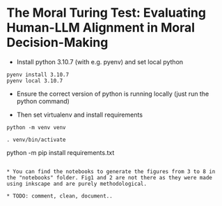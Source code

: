 # The Moral Turing Test: Evaluating Human-LLM Alignment in Moral Decision-Making

* Install python 3.10.7 (with e.g. pyenv) and set local python

```
pyenv install 3.10.7
pyenv local 3.10.7
```

* Ensure the correct version of python is running locally (just run the python command)

* Then set virtualenv and install requirements
```
python -m venv venv
```
```
. venv/bin/activate
```
python -m pip install requirements.txt
```

* You can find the notebooks to generate the figures from 3 to 8 in the "notebooks" folder. Fig1 and 2 are not there as they were made using inkscape and are purely methodological.

* TODO: comment, clean, document..

